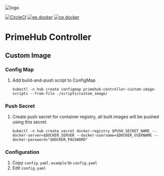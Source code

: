 ![logo](https://github.com/InfuseAI/primehub/raw/master/docs/media/logo.png?raw=true "PrimeHub")

[![CircleCI](https://circleci.com/gh/InfuseAI/primehub.svg?style=svg)](https://circleci.com/gh/InfuseAI/primehub-controller)
[![ee docker](https://img.shields.io/docker/pulls/infuseai/primehub-controller-ee?label=ee%20docker%20pulls)](https://hub.docker.com/r/infuseai/primehub-controller-ee)
[![ce docker](https://img.shields.io/docker/pulls/infuseai/primehub-controller?label=ce%20docker%20pulls)](https://hub.docker.com/r/infuseai/primehub-controller)


# PrimeHub Controller

## Custom Image

### Config Map

1. Add build-and-push script to ConfigMap

    ```
    kubectl -n hub create configmap primehub-controller-custom-image-scripts --from-file ./scripts/custom_image/
    ```

### Push Secret

1. Create push secret for container registry, all built images will be pushed using this secret.

    ```
    kubectl -n hub create secret docker-registry $PUSH_SECRET_NAME --docker-server=$DOCKER_SERVER --docker-username=$DOCKER_USERNAME --docker-password="$DOCKER_PASSWORD"
    ```

### Configuration

1. Copy `config.yaml.example` to `config.yaml`
2. Edit `config.yaml`
